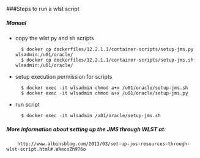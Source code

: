 ###Steps to run a wlst script


##### Manual
* copy the wlst py and sh scripts

        $ docker cp dockerfiles/12.2.1.1/container-scripts/setup-jms.py wlsadmin:/u01/oracle/
        $ docker cp dockerfiles/12.2.1.1/container-scripts/setup-jms.sh wlsadmin:/u01/oracle/


* setup execution permission for scripts

        $ docker exec -it wlsadmin chmod a+x /u01/oracle/setup-jms.sh
        $ docker exec -it wlsadmin chmod a+x /u01/oracle/setup-jms.py

* run script

        $ docker exec -it wlsadmin /u01/oracle/setup-jms.sh
        

##### More information about setting up the JMS through WLST at:

        http://www.albinsblog.com/2013/03/set-up-jms-resources-through-wlst-script.html#.WAecoZh976o
    






    